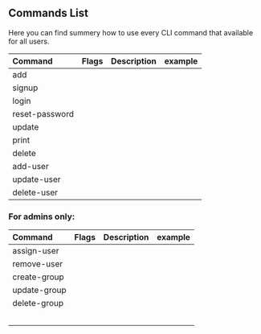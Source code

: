 ## Commands List

Here you can find summery how to use every CLI command that available for all users.

| Command     | Flags | Description | example |
|:---------------|:------|:------------|:--------|
| add            |       |             |         |
| signup         |       |             |         | 
| login          |       |             |         |
| reset-password |       |             |         |  
| update         |       |             |         |
| print          |       |             |         |
| delete         |       |             |         |
| add-user       |       |             |         |
| update-user    |       |             |         |
| delete-user    |       |             |         |


### For admins only: 

| Command | Flags | Description | example |
|:--------|:------|:------------|:--------|
| assign-user  |       |             |         |
| remove-user  |       |             |         |
| create-group            |       |             |         |
| update-group            |       |             |         |
| delete-group            |       |             |         |
|         |       |             |         |
|         |       |             |         |
|         |       |             |         |
|         |       |             |         |
|         |       |             |         |
